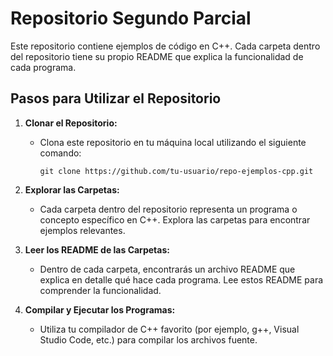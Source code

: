 # Repositorio Segundo Parcial

Este repositorio contiene ejemplos de código en C++. Cada carpeta dentro del repositorio tiene su propio README que explica la funcionalidad de cada programa.

## Pasos para Utilizar el Repositorio

1. **Clonar el Repositorio:**
   - Clona este repositorio en tu máquina local utilizando el siguiente comando:
     ```
     git clone https://github.com/tu-usuario/repo-ejemplos-cpp.git
     ```

2. **Explorar las Carpetas:**
   - Cada carpeta dentro del repositorio representa un programa o concepto específico en C++. Explora las carpetas para encontrar ejemplos relevantes.

3. **Leer los README de las Carpetas:**
   - Dentro de cada carpeta, encontrarás un archivo README que explica en detalle qué hace cada programa. Lee estos README para comprender la funcionalidad.

4. **Compilar y Ejecutar los Programas:**
   - Utiliza tu compilador de C++ favorito (por ejemplo, g++, Visual Studio Code, etc.) para compilar los archivos fuente.

